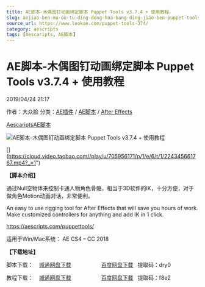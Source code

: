 ```yaml
---
title: AE脚本-木偶图钉动画绑定脚本 Puppet Tools v3.7.4 + 使用教程
slug: aejiao-ben-mu-ou-tu-ding-dong-hua-bang-ding-jiao-ben-puppet-tools-v3-7-4-shi-yong-jiao-cheng
source_url: https://www.lookae.com/puppet-tools-374/
category: aescripts
tags: [Aescaripts, AE脚本]
---
```

# AE脚本-木偶图钉动画绑定脚本 Puppet Tools v3.7.4 + 使用教程

2019/04/24 21:17

作者：大众脸
分类：[AE插件](https://www.lookae.com/after-effects/aechajian/) / [AE脚本](https://www.lookae.com/after-effects/aescripts/) / [After Effects](https://www.lookae.com/after-effects/)

[Aescaripts](https://www.lookae.com/tag/aescaripts/)[AE脚本](https://www.lookae.com/tag/ae%e8%84%9a%e6%9c%ac/)

![AE脚本-木偶图钉动画绑定脚本 Puppet Tools v3.7.4 + 使用教程](https://www.lookae.com/wp-content/uploads/2019/04/Puppet-Tools.jpg "AE脚本-木偶图钉动画绑定脚本 Puppet Tools v3.7.4 + 使用教程-LookAE.com")

[﻿[﻿]("https://cloud.video.taobao.com//play/u/705956171/p/1/e/6/t/1/224345661767.mp4)](https://cloud.video.taobao.com//play/u/705956171/p/1/e/6/t/1/224345661767.mp4?_=1")

**【脚本介绍】**

通过Null空物体来控制卡通人物角色骨骼，相当于3D软件的IK，十分方便，对于做角色Motion动画对话，非常便利。

An easy to use rigging tool for After Effects that will save you hours of work. Make customized controllers for anything and add IK in 1 click.

https://aescripts.com/puppettools/

适用于Win/Mac系统： AE CS4 – CC 2018

**【下载地址】**

脚本下载：    [城通网盘下载](https://lookae.ctfile.com/fs/680462-368190962)                    [百度网盘下载](https://pan.baidu.com/s/1eJmzI_M9e8GdXWry_xDOlw)   提取码：dry0

教程下载：    [城通网盘下载](https://lookae.ctfile.com/fs/680462-368191052)                    [百度网盘下载](https://pan.baidu.com/s/1f4R3pA6kXOuFWyzGCzUOqQ)   提取码：f8e2
